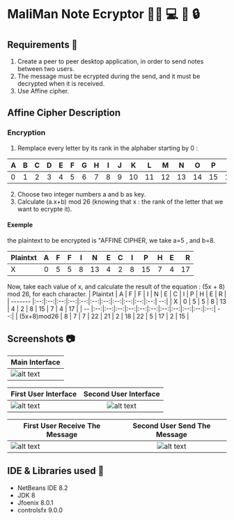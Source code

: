 # MaliMan Note Ecryptor 👩‍🎓 💻 🔑 🔒

 ## Requirements 📃
 1. Create a peer to peer desktop application, in order to send notes between two users. 
 2. The message must be ecrypted during the send, and it must be decrypted when it is received.
 3. Use Affine cipher.
 
 ## Affine Cipher Description
 
  ### Encryption
   1. Remplace every letter by its rank in the alphaber starting by 0 :
   
| A | B | C | D | E | F | G | H | I | J | K | L | M | N | O | P | Q | R | S | T | U | V | W | X | Y | Z |
| -- |:--:|:--:|:--:|:--:|:--:|:--:|:--:|:--:|:--:|:--:|:--:|:--:|:--:|:--:|:--:|:--:|:--:|:--:|:--:|:--:|:--:|:--:|:--:|:--:| --:|
| 0 | 1 | 2 | 3 | 4 | 5 | 6 | 7 | 8 | 9 | 10 | 11 | 12 | 13 | 14 | 15 | 16 | 17 | 18 | 19 | 20 | 21 | 22 | 23 | 24 | 25 | 26 |

  2. Choose two integer numbers a and b as key. 
  3. Calculate (a.x+b) mod 26 (knowing that x : the rank of the letter that we want to ecrypte it).
  
  #### Exemple
  the plaintext to be encrypted is "AFFINE CIPHER, we take a=5 , and b=8.
  
  | Plaintxt | A | F | F | I | N | E | C | I | P | H | E | R |
  | ------- |:--:|:--:|:--:|:--:|:--:|:--:|:--:|:--:|:--:|:--:|:--:| --:|
  | X | 0 | 5 | 5 | 8 | 13 | 4 | 2 | 8 | 15 | 7 | 4 | 17 |
  
  Now, take each value of x, and calculate the result of the equation : (5x + 8) mod 26, for each character.
  | Plaintxt | A | F | F | I | N | E | C | I | P | H | E | R |
  | ------- |:--:|:--:|:--:|:--:|:--:|:--:|:--:|:--:|:--:|:--:|:--:| --:|
  | X | 0 | 5 | 5 | 8 | 13 | 4 | 2 | 8 | 15 | 7 | 4 | 17 |
  | -- |:--:|:--:|:--:|:--:|:--:|:--:|:--:|:--:|:--:|:--:|:--:| --:|
  | (5x+8)mod26 | 8 | 7 | 7 | 22 | 21 | 2 | 18 | 22 | 5 | 17 | 2 | 15 |
  
  

 ## Screenshots  	📷
| Main Interface |
| ------------- |
|![alt text](https://github.com/madenemalika/Affine-Encryption/blob/master/AffineEncryption/src/Screenshots/main%20page.PNG "Welcome interface" )|


| First User Interface | Second User Interface |
| ------------- |:-------------:|
| ![alt text](https://github.com/madenemalika/Affine-Encryption/blob/master/AffineEncryption/src/Screenshots/user%201.PNG "First User Interface" ) | ![alt text](https://github.com/madenemalika/Affine-Encryption/blob/master/AffineEncryption/src/Screenshots/user%202.PNG "Second User Interface" ) |

| First User Receive The Message | Second User Send The Message |
| ------------- |:-------------:|
| ![alt text](https://github.com/madenemalika/Affine-Encryption/blob/master/AffineEncryption/src/Screenshots/user%202%20get%20the%20msg.PNG "msg recieved" ) | ![alt text](https://github.com/madenemalika/Affine-Encryption/blob/master/AffineEncryption/src/Screenshots/user%201%20with%20msg.PNG "msg sended" ) |
 
 ## IDE & Libraries used 🔧
 * NetBeans IDE 8.2
 * JDK 8
 * Jfoenix 8.0.1
 * controlsfx 9.0.0
